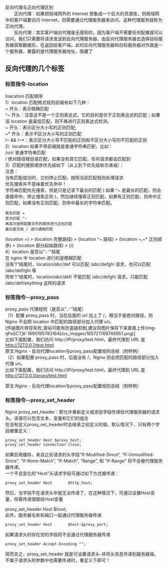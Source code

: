 反向代理与正向代理区别  
　　正向代理：如果把局域网外的 Internet 想象成一个巨大的资源库，则局域网中的客户端要访问 Internet，则需要通过代理服务器来访问，这种代理服务就称为正向代理。  
　　反向代理：其实客户端对代理是无感知的，因为客户端不需要任何配置就可以访问，我们只需要将请求发送到反向代理服务器，由反向代理服务器去选择目标服务器获取数据后，在返回给客户端，此时反向代理服务器和目标服务器对外就是一个服务器，暴露的是代理服务器地址，隐藏了  

## 反向代理的几个标签  
###  标签指令-location  
loacation 匹配顺序  
1）location 匹配格式规则前缀有如下几种：  
= 开头：表示精确匹配  
^~ 开头：注意这不是一个正则表达式，它的目的是优于正则表达式的匹配；如果该 location 是最佳匹配，则不再进行正则表达式检测。  
~ 开头：表示区分大小写的正则匹配;  
~* 开头：表示不区分大小写的正则匹配  
!~ && !~*：表示区分大小写不匹配的正则和不区分大小写的不匹配的正则  
2）location 如果不带前缀就是普通字符串匹配，比如：  
/uri/ 普通字符串匹配  
/ 绝对路径根目录匹配，如果没有其它匹配，任何请求都会匹配到  
3）匹配的搜索顺序优先级如下（从上到下优先级依次递减）：  
注意：  
当有匹配成功时，立刻停止匹配，按照当前匹配规则处理请求  
优先搜索并不意味着优先命中！  
字符串匹配优先搜索，但是只是记录下最长的匹配 ( 如果 ^~ 是最长的匹配，则会直接命中，停止搜索正则 )，然后继续搜索正则匹配，如果有正则匹配，则命中正则匹配，如果没有正则匹配，则命中最长的字符串匹配。  
```
首先匹配 =  
其次匹配 ^~  
再其次按照配置文件的顺序进行正则匹配  
最后是交给 / 进行通用匹配  
```
(location =) > (location 完整路径) > (location ^~ 路径) > (location ~,~* 正则顺序) > (location 部分起始路径) > (/)  
4）location 是否以“／”结尾  
在 ngnix 中 location 进行的是模糊匹配  
没有“/”结尾时，location/abc/def 可以匹配 /abc/defghi 请求，也可以匹配 /abc/def/ghi 等  
而有“/”结尾时，location/abc/def/ 不能匹配 /abc/defghi 请求，只能匹配 /abc/def/anything 这样的请求  
### 标签指令--proxy_pass
proxy_pass 代理规则（是否以“／”结尾）  
（1）配置 proxy_pass 时，当在后面的 url 加上了 /，相当于是绝对路径，则 Nginx 不会把 location 中匹配的路径部分加入代理 uri。  
[外链图片转存失败,源站可能有防盗链机制,建议将图片保存下来直接上传(img-qFeSCTj6-1690195783164)(vx_images/165721769748951.png)]  
比如下面配置，我们访问 http://IP/proxy/test.html，最终代理到 URL 是 http://127.0.0.1/test.html  
原文:Nginx - 反向代理location与proxy_pass配置规则总结（附样例）  
（2）如果配置 proxy_pass 时，后面没有 /，Nginx 则会把匹配的路径部分加入代理 uri。  
比如下面配置，我们访问 http://IP/proxy/test.html，最终代理到 URL 是 http://127.0.0.1/proxy/test.html  

原文:Nginx - 反向代理location与proxy_pass配置规则总结（附样例）  
###  标签指令--proxy_set_header
Nginx proxy_set_header：即允许重新定义或添加字段传递给代理服务器的请求头。该值可以包含文本、变量和它们的组合  
在没有定义proxy_set_header时会继承之前定义的值。默认情况下，只有两个字段被重定义：  
```
proxy_set_header Host $proxy_host;
proxy_set_header Connection close;
```
如果启用缓存，来自之前请求的头字段“If-Modified-Since”, “If-Unmodified-Since”, “If-None-Match”, “If-Match”, “Range”, 和 “If-Range” 将不会被代理服务器传递。  
一个不会变化的“Host”头请求字段可通过如下方式被传递：
```
proxy_set_header Host       $http_host;  
```
然后，当字段不在请求头中就无法传递了，在这种情况下，可通过设置Host变量，将需传递值赋给Host变量  

proxy_set_header Host       $host;  
此外，服务器名称和端口一起通过代理服务器传递  
```
proxy_set_header Host       $host:$proxy_port;
```
如果请求头的存在空的字段将不会通过代理服务器传递  
```
proxy_set_header Accept-Encoding "";
```
简而言之，proxy_set_header 就是可设置请求头-并将头信息传递到服务器端，不属于请求头的参数中也需要传递时，重定义下即可！  
